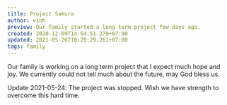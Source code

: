 ```yaml
---
title: Project Sakura
author: vinh
preview: Our family started a long term project few days ago.
created: 2020-12-09T14:54:51.279+07:00
updated: 2021-05-26T10:28:29.261+07:00
tags: family
---
```


Our family is working on a long term project that I expect much hope and joy. We
currently could not tell much about the future, may God bless us.

Update 2021-05-24: The project was stopped. Wish we have strength to overcome
this hard time.

